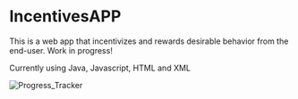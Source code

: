 # IncentivesAPP
This is a web app that incentivizes and rewards desirable behavior from the end-user. Work in progress!

Currently using Java, Javascript, HTML and XML

![Progress_Tracker](https://github.com/brandondocusen/IncentivesAPP/assets/23441220/f66a185e-6532-4ccb-b534-293ccf0ceb68)

